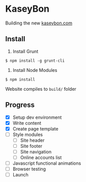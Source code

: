 KaseyBon
========

Building the new [kaseybon.com](http://kaseybon.com)

Install
-------

1. Install Grunt

  ```$ npm install -g grunt-cli```
1. Install Node Modules

  ```$ npm install```

Website compiles to ```build/``` folder

Progress
--------

- [x] Setup dev environment
- [x] Write content
- [x] Create page template
- [ ] Style modules
  -  [ ] Site header
  -  [ ] Site footer
  -  [ ] Site navigation
  -  [ ] Online accounts list
-  [ ] Javascript functional animations
-  [ ] Browser testing
-  [ ] Launch
